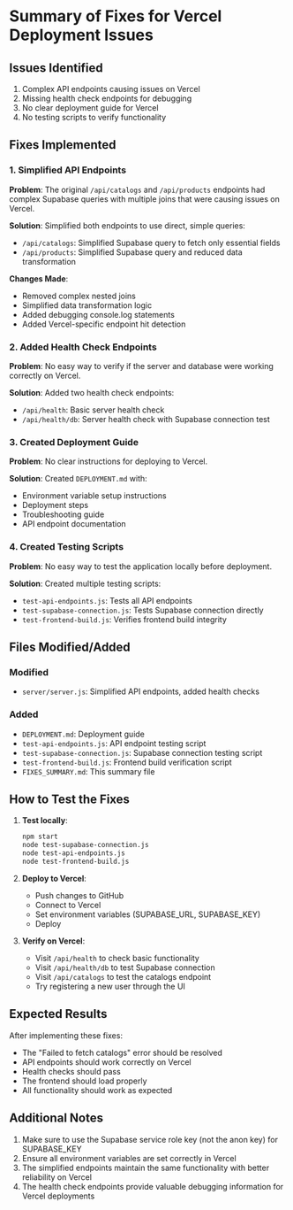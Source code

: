 # Summary of Fixes for Vercel Deployment Issues

## Issues Identified

1. Complex API endpoints causing issues on Vercel
2. Missing health check endpoints for debugging
3. No clear deployment guide for Vercel
4. No testing scripts to verify functionality

## Fixes Implemented

### 1. Simplified API Endpoints

**Problem**: The original `/api/catalogs` and `/api/products` endpoints had complex Supabase queries with multiple joins that were causing issues on Vercel.

**Solution**: Simplified both endpoints to use direct, simple queries:

- `/api/catalogs`: Simplified Supabase query to fetch only essential fields
- `/api/products`: Simplified Supabase query and reduced data transformation

**Changes Made**:
- Removed complex nested joins
- Simplified data transformation logic
- Added debugging console.log statements
- Added Vercel-specific endpoint hit detection

### 2. Added Health Check Endpoints

**Problem**: No easy way to verify if the server and database were working correctly on Vercel.

**Solution**: Added two health check endpoints:

- `/api/health`: Basic server health check
- `/api/health/db`: Server health check with Supabase connection test

### 3. Created Deployment Guide

**Problem**: No clear instructions for deploying to Vercel.

**Solution**: Created `DEPLOYMENT.md` with:
- Environment variable setup instructions
- Deployment steps
- Troubleshooting guide
- API endpoint documentation

### 4. Created Testing Scripts

**Problem**: No easy way to test the application locally before deployment.

**Solution**: Created multiple testing scripts:

- `test-api-endpoints.js`: Tests all API endpoints
- `test-supabase-connection.js`: Tests Supabase connection directly
- `test-frontend-build.js`: Verifies frontend build integrity

## Files Modified/Added

### Modified
- `server/server.js`: Simplified API endpoints, added health checks

### Added
- `DEPLOYMENT.md`: Deployment guide
- `test-api-endpoints.js`: API endpoint testing script
- `test-supabase-connection.js`: Supabase connection testing script
- `test-frontend-build.js`: Frontend build verification script
- `FIXES_SUMMARY.md`: This summary file

## How to Test the Fixes

1. **Test locally**:
   ```bash
   npm start
   node test-supabase-connection.js
   node test-api-endpoints.js
   node test-frontend-build.js
   ```

2. **Deploy to Vercel**:
   - Push changes to GitHub
   - Connect to Vercel
   - Set environment variables (SUPABASE_URL, SUPABASE_KEY)
   - Deploy

3. **Verify on Vercel**:
   - Visit `/api/health` to check basic functionality
   - Visit `/api/health/db` to test Supabase connection
   - Visit `/api/catalogs` to test the catalogs endpoint
   - Try registering a new user through the UI

## Expected Results

After implementing these fixes:
- The "Failed to fetch catalogs" error should be resolved
- API endpoints should work correctly on Vercel
- Health checks should pass
- The frontend should load properly
- All functionality should work as expected

## Additional Notes

1. Make sure to use the Supabase service role key (not the anon key) for SUPABASE_KEY
2. Ensure all environment variables are set correctly in Vercel
3. The simplified endpoints maintain the same functionality with better reliability on Vercel
4. The health check endpoints provide valuable debugging information for Vercel deployments